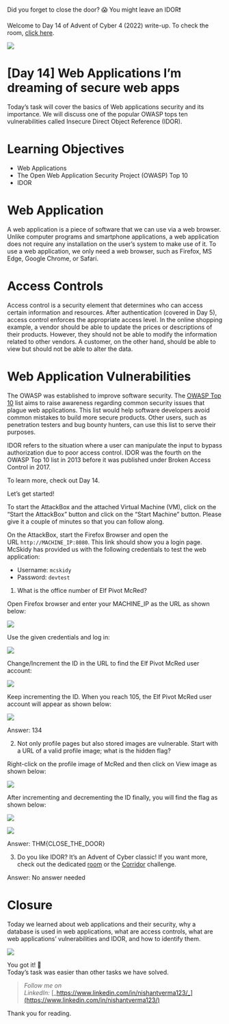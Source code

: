 Did you forget to close the door? 😱 You might leave an IDOR❗️

Welcome to Day 14 of Advent of Cyber 4 (2022) write-up. To check the room, [click here](https://tryhackme.com/room/adventofcyber4).

![](https://miro.medium.com/max/875/1*uAmwApuyBMRoX6l32WQUKg.png)

# [Day 14] Web Applications I’m dreaming of secure web apps

Today’s task will cover the basics of Web applications security and its importance. We will discuss one of the popular OWASP tops ten vulnerabilities called Insecure Direct Object Reference (IDOR).

# Learning Objectives

-   Web Applications
-   The Open Web Application Security Project (OWASP) Top 10
-   IDOR

# Web Application

A web application is a piece of software that we can use via a web browser. Unlike computer programs and smartphone applications, a web application does not require any installation on the user’s system to make use of it. To use a web application, we only need a web browser, such as Firefox, MS Edge, Google Chrome, or Safari.

# Access Controls

Access control is a security element that determines who can access certain information and resources. After authentication (covered in Day 5), access control enforces the appropriate access level. In the online shopping example, a vendor should be able to update the prices or descriptions of their products. However, they should not be able to modify the information related to other vendors. A customer, on the other hand, should be able to view but should not be able to alter the data.

# Web Application Vulnerabilities

The OWASP was established to improve software security. The [OWASP Top 10](https://owasp.org/Top10/) list aims to raise awareness regarding common security issues that plague web applications. This list would help software developers avoid common mistakes to build more secure products. Other users, such as penetration testers and bug bounty hunters, can use this list to serve their purposes.

IDOR refers to the situation where a user can manipulate the input to bypass authorization due to poor access control. IDOR was the fourth on the OWASP Top 10 list in 2013 before it was published under Broken Access Control in 2017.

To learn more, check out Day 14.

Let’s get started!

To start the AttackBox and the attached Virtual Machine (VM), click on the “Start the AttackBox” button and click on the “Start Machine” button. Please give it a couple of minutes so that you can follow along.

On the AttackBox, start the Firefox Browser and open the URL `http://MACHINE_IP:8080`. This link should show you a login page. McSkidy has provided us with the following credentials to test the web application:

-   Username: `mcskidy`
-   Password: `devtest`

1.  What is the office number of Elf Pivot McRed?

Open Firefox browser and enter your MACHINE_IP as the URL as shown below:

![](https://miro.medium.com/max/875/1*W4BCSVZ9ngLFFyabtweCSA.png)

Use the given credentials and log in:

![](https://miro.medium.com/max/623/1*QMxC6xX4l-ohZYEEStR_nA.png)

Change/Increment the ID in the URL to find the Elf Pivot McRed user account:

![](https://miro.medium.com/max/849/1*OABKDL8B5FPMYmaKx0VXSA.png)

Keep incrementing the ID. When you reach 105, the Elf Pivot McRed user account will appear as shown below:

![](https://miro.medium.com/max/843/1*WmLhsKu0VtqXSNPWdKskCA.png)

Answer: 134

2. Not only profile pages but also stored images are vulnerable. Start with a URL of a valid profile image; what is the hidden flag?

Right-click on the profile image of McRed and then click on View image as shown below:

![](https://miro.medium.com/max/500/1*87uuZxDosRU50JEpNMcJpg.png)

After incrementing and decrementing the ID finally, you will find the flag as shown below:

![](https://miro.medium.com/max/630/1*9v1At9_L_RBg1jo1J_ANRQ.png)

![](https://miro.medium.com/max/798/1*LrkG10otShoP3hapoCyRig.png)

Answer: THM{CLOSE_THE_DOOR}

3. Do you like IDOR? It’s an Advent of Cyber classic! If you want more, check out the dedicated [room](https://tryhackme.com/room/idor) or the [Corridor](https://tryhackme.com/room/corridor) challenge.

Answer: No answer needed

# Closure

Today we learned about web applications and their security, why a database is used in web applications, what are access controls, what are web applications’ vulnerabilities and IDOR, and how to identify them.

![](https://miro.medium.com/max/500/1*OYf8AbExT3mNQFwTW84bkA.jpeg)

You got it! 👏  
Today’s task was easier than other tasks we have solved.  

> _Follow me on LinkedIn:_ [_https://www.linkedin.com/in/nishantverma123/_](https://www.linkedin.com/in/nishantverma123/)

Thank you for reading.